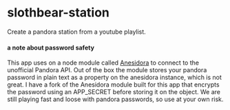# slothbear-station

Create a pandora station from a youtube playlist.

#### a note about password safety

This app uses on a node module called [Anesidora](https://github.com/dlom/anesidora) to connect to the unofficial Pandora API.  Out of the box the module stores your pandora password in plain text as a property on the anesidora instance, which is not great.  I have a fork of the Anesidora module built for this app that encrypts the password using an APP_SECRET before storing it on the object.  We are still playing fast and loose with pandora passwords, so use at your own risk.